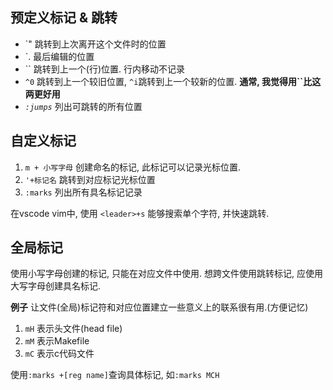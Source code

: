 ## 预定义标记 & 跳转

- \`" 跳转到上次离开这个文件时的位置
- \`. 最后编辑的位置
- \`\` 跳转到上一个(行)位置. 行内移动不记录
- `^0` 跳转到上一个较旧位置, `^i`跳转到上一个较新的位置. **通常, 我觉得用\`\`比这两更好用**
- *`:jumps`* 列出可跳转的所有位置

## 自定义标记

1. `m + 小写字母` 创建命名的标记, 此标记可以记录光标位置.
2. `'+标记名` 跳转到对应标记光标位置
3. `:marks` 列出所有具名标记记录

在vscode vim中, 使用 `<leader>+s` 能够搜索单个字符, 并快速跳转.

## 全局标记
使用小写字母创建的标记, 只能在对应文件中使用. 想跨文件使用跳转标记, 应使用大写字母创建具名标记.

**例子**
让文件(全局)标记符和对应位置建立一些意义上的联系很有用.(方便记忆)
1. `mH` 表示头文件(head file)
2. `mM` 表示Makefile
3. `mC` 表示c代码文件

使用`:marks +[reg name]`查询具体标记, 如`:marks MCH`